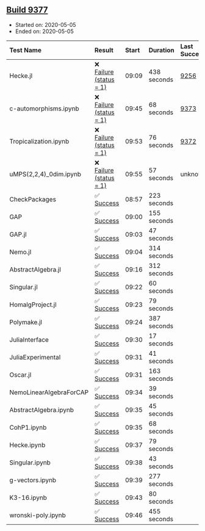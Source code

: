 ## [Build 9377](https://oscarci.mathematik.uni-kl.de/job/oscar/9377/)

* Started on: 2020-05-05
* Ended on: 2020-05-05

| Test Name    | Result | Start | Duration | Last Success | First Failure |
|:-------------|:-------|:------|:---------|:-------------|:--------------|
| Hecke.jl | ❌ [Failure (status = 1)](https://oscarci.mathematik.uni-kl.de/job/oscar/9377/artifact/logs/build-9377/Hecke.jl.log) | 09:09 | 438 seconds | [9256](https://oscarci.mathematik.uni-kl.de/job/oscar/9256/) | [9257](https://oscarci.mathematik.uni-kl.de/job/oscar/9257/) |
| c-automorphisms.ipynb | ❌ [Failure (status = 1)](https://oscarci.mathematik.uni-kl.de/job/oscar/9377/artifact/logs/build-9377/c-automorphisms.ipynb.log) | 09:45 | 68 seconds | [9373](https://oscarci.mathematik.uni-kl.de/job/oscar/9373/) | [9374](https://oscarci.mathematik.uni-kl.de/job/oscar/9374/) |
| Tropicalization.ipynb | ❌ [Failure (status = 1)](https://oscarci.mathematik.uni-kl.de/job/oscar/9377/artifact/logs/build-9377/Tropicalization.ipynb.log) | 09:53 | 76 seconds | [9372](https://oscarci.mathematik.uni-kl.de/job/oscar/9372/) | [9373](https://oscarci.mathematik.uni-kl.de/job/oscar/9373/) |
| uMPS(2,2,4)_0dim.ipynb | ❌ [Failure (status = 1)](https://oscarci.mathematik.uni-kl.de/job/oscar/9377/artifact/logs/build-9377/uMPS-2-2-4-_0dim.ipynb.log) | 09:55 | 57 seconds | unknown | unknown |
| CheckPackages | ✅ [Success](https://oscarci.mathematik.uni-kl.de/job/oscar/9377/artifact/logs/build-9377/CheckPackages.log) | 08:57 | 223 seconds |  |  |
| GAP | ✅ [Success](https://oscarci.mathematik.uni-kl.de/job/oscar/9377/artifact/logs/build-9377/GAP.log) | 09:00 | 155 seconds |  |  |
| GAP.jl | ✅ [Success](https://oscarci.mathematik.uni-kl.de/job/oscar/9377/artifact/logs/build-9377/GAP.jl.log) | 09:03 | 47 seconds |  |  |
| Nemo.jl | ✅ [Success](https://oscarci.mathematik.uni-kl.de/job/oscar/9377/artifact/logs/build-9377/Nemo.jl.log) | 09:04 | 314 seconds |  |  |
| AbstractAlgebra.jl | ✅ [Success](https://oscarci.mathematik.uni-kl.de/job/oscar/9377/artifact/logs/build-9377/AbstractAlgebra.jl.log) | 09:16 | 312 seconds |  |  |
| Singular.jl | ✅ [Success](https://oscarci.mathematik.uni-kl.de/job/oscar/9377/artifact/logs/build-9377/Singular.jl.log) | 09:22 | 60 seconds |  |  |
| HomalgProject.jl | ✅ [Success](https://oscarci.mathematik.uni-kl.de/job/oscar/9377/artifact/logs/build-9377/HomalgProject.jl.log) | 09:23 | 79 seconds |  |  |
| Polymake.jl | ✅ [Success](https://oscarci.mathematik.uni-kl.de/job/oscar/9377/artifact/logs/build-9377/Polymake.jl.log) | 09:24 | 387 seconds |  |  |
| JuliaInterface | ✅ [Success](https://oscarci.mathematik.uni-kl.de/job/oscar/9377/artifact/logs/build-9377/JuliaInterface.log) | 09:30 | 17 seconds |  |  |
| JuliaExperimental | ✅ [Success](https://oscarci.mathematik.uni-kl.de/job/oscar/9377/artifact/logs/build-9377/JuliaExperimental.log) | 09:31 | 41 seconds |  |  |
| Oscar.jl | ✅ [Success](https://oscarci.mathematik.uni-kl.de/job/oscar/9377/artifact/logs/build-9377/Oscar.jl.log) | 09:31 | 163 seconds |  |  |
| NemoLinearAlgebraForCAP | ✅ [Success](https://oscarci.mathematik.uni-kl.de/job/oscar/9377/artifact/logs/build-9377/NemoLinearAlgebraForCAP.log) | 09:34 | 39 seconds |  |  |
| AbstractAlgebra.ipynb | ✅ [Success](https://oscarci.mathematik.uni-kl.de/job/oscar/9377/artifact/logs/build-9377/AbstractAlgebra.ipynb.log) | 09:35 | 45 seconds |  |  |
| CohP1.ipynb | ✅ [Success](https://oscarci.mathematik.uni-kl.de/job/oscar/9377/artifact/logs/build-9377/CohP1.ipynb.log) | 09:35 | 68 seconds |  |  |
| Hecke.ipynb | ✅ [Success](https://oscarci.mathematik.uni-kl.de/job/oscar/9377/artifact/logs/build-9377/Hecke.ipynb.log) | 09:37 | 79 seconds |  |  |
| Singular.ipynb | ✅ [Success](https://oscarci.mathematik.uni-kl.de/job/oscar/9377/artifact/logs/build-9377/Singular.ipynb.log) | 09:38 | 43 seconds |  |  |
| g-vectors.ipynb | ✅ [Success](https://oscarci.mathematik.uni-kl.de/job/oscar/9377/artifact/logs/build-9377/g-vectors.ipynb.log) | 09:39 | 277 seconds |  |  |
| K3-16.ipynb | ✅ [Success](https://oscarci.mathematik.uni-kl.de/job/oscar/9377/artifact/logs/build-9377/K3-16.ipynb.log) | 09:43 | 80 seconds |  |  |
| wronski-poly.ipynb | ✅ [Success](https://oscarci.mathematik.uni-kl.de/job/oscar/9377/artifact/logs/build-9377/wronski-poly.ipynb.log) | 09:46 | 455 seconds |  |  |

